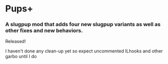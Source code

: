 # Pups+

### A slugpup mod that adds four new slugpup variants as well as other fixes and new behaviors.

Released!

I haven't done any clean-up yet so expect uncommented ILhooks and other garbo until I do
